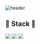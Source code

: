 ![header](https://capsule-render.vercel.app/api?type=venom&height=300&color=002b10&text=SongInseo's%20Github&section=header&reversal=true&textBg=false&fontColor=4dff8e&fontSize=80&fontAlign=50&animation=blinking)

## 🔨 Stack 🔨
<div style="display:flex; flex-direction:column; align-items:flex-start;">
<div>
  <img src="https://img.shields.io/badge/-0040ab?style=flat-square&logo=C&logoColor=A8B9CC"/>
  <img src="https://img.shields.io/badge/C++-d6d6d6?style=flat-square&logo=cplusplus&logoColor=00599C"/>
  <img src="https://img.shields.io/badge/Python-f3ff12?style=flat-square&logo=Python&logoColor=3776AB"/>
</div>
